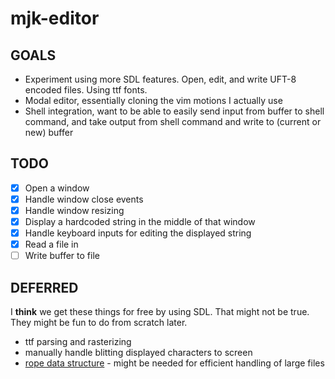 # mjk-editor
## GOALS
- Experiment using more SDL features. Open, edit, and write UFT-8 encoded files. Using ttf fonts.
- Modal editor, essentially cloning the vim motions I actually use
- Shell integration, want to be able to easily send input from buffer to shell command, and take output from shell command and write to (current or new) buffer

## TODO
- [x] Open a window
- [x] Handle window close events
- [x] Handle window resizing
- [x] Display a hardcoded string in the middle of that window
- [x] Handle keyboard inputs for editing the displayed string
- [x] Read a file in
- [ ] Write buffer to file

## DEFERRED
I __think__ we get these things for free by using SDL. That might not be true. They might be fun to do from scratch later.
- ttf parsing and rasterizing
- manually handle blitting displayed characters to screen
- [rope data structure](https://en.wikipedia.org/wiki/Rope_(data_structure)) - might be needed for efficient handling of large files

